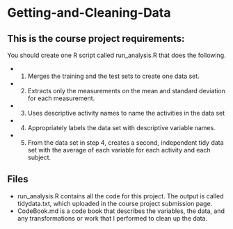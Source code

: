Getting-and-Cleaning-Data
=========================
## This is the course project requirements:
You should create one R script called run_analysis.R that does the following. 
* 1. Merges the training and the test sets to create one data set.
* 2. Extracts only the measurements on the mean and standard deviation for each measurement. 
* 3. Uses descriptive activity names to name the activities in the data set
* 4. Appropriately labels the data set with descriptive variable names. 
* 5. From the data set in step 4, creates a second, independent tidy data set with the average of each variable for each activity and each subject.

## Files
* run_analysis.R contains all the code for this project. The output is called tidydata.txt, which uploaded in the course project submission page.
* CodeBook.md is a code book that describes the variables, the data, and any transformations or work that I performed to clean up the data.
